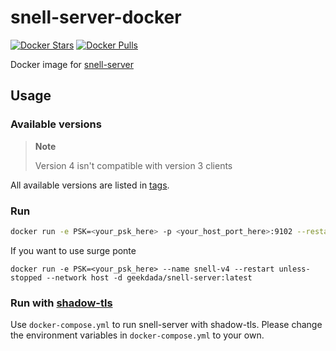 # snell-server-docker

[![Docker Stars](https://img.shields.io/docker/stars/geekdada/snell-server.svg?style=flat-square)](https://hub.docker.com/r/geekdada/snell-server/)
[![Docker Pulls](https://img.shields.io/docker/pulls/geekdada/snell-server.svg?style=flat-square)](https://hub.docker.com/r/geekdada/snell-server/)

Docker image for [snell-server](https://manual.nssurge.com/others/snell.html)


## Usage

### Available versions

> **Note**
>
> Version 4 isn't compatible with version 3 clients

All available versions are listed in [tags](https://hub.docker.com/r/geekdada/snell-server/tags/).

### Run

```bash
docker run -e PSK=<your_psk_here> -p <your_host_port_here>:9102 --restart unless-stopped -d geekdada/snell-server:latest
```

If you want to use surge ponte
```
docker run -e PSK=<your_psk_here> --name snell-v4 --restart unless-stopped --network host -d geekdada/snell-server:latest
```

### Run with [shadow-tls](https://github.com/ihciah/shadow-tls)

Use `docker-compose.yml` to run snell-server with shadow-tls. Please change the environment variables in `docker-compose.yml` to your own.
